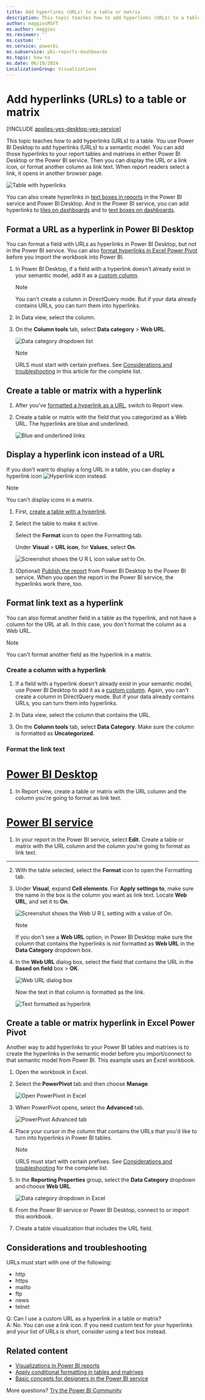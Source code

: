```yaml
---
title: Add hyperlinks (URLs) to a table or matrix
description: This topic teaches how to add hyperlinks (URLs) to a table. You use Power BI Desktop to add hyperlinks (URLs) to a semantic model. Then, in Power BI Desktop or the Power BI service, you can add those hyperlinks to your report tables and matrixes.
author: maggiesMSFT
ms.author: maggies
ms.reviewer: ''
ms.custom: ''
ms.service: powerbi
ms.subservice: pbi-reports-dashboards
ms.topic: how-to
ms.date: 06/19/2024
LocalizationGroup: Visualizations
---
```

# Add hyperlinks (URLs) to a table or matrix

[!INCLUDE [applies-yes-desktop-yes-service](../includes/applies-yes-desktop-yes-service.md)]

This topic teaches how to add hyperlinks (URLs) to a table. You use Power BI Desktop to add hyperlinks (URLs) to a semantic model. You can add those hyperlinks to your report tables and matrixes in either Power BI Desktop or the Power BI service. Then you can display the URL or a link icon, or format another column as link text. When report readers select a link, it opens in another browser page.

![Table with hyperlinks](media/power-bi-hyperlinks-in-tables/power-bi-url-link-text.png)

You can also create hyperlinks in [text boxes in reports](service-add-hyperlink-to-text-box.md) in the Power BI service and Power BI Desktop. And in the Power BI service, you can add hyperlinks to [tiles on dashboards](service-dashboard-edit-tile.md) and to [text boxes on dashboards](service-dashboard-add-widget.md). 


## Format a URL as a hyperlink in Power BI Desktop

You can format a field with URLs as hyperlinks in Power BI Desktop, but not in the Power BI service. You can also [format hyperlinks in Excel Power Pivot](#create-a-table-or-matrix-hyperlink-in-excel-power-pivot) before you import the workbook into Power BI.

1. In Power BI Desktop, if a field with a hyperlink doesn't already exist in your semantic model, add it as a [custom column](../transform-model/desktop-common-query-tasks.md).

    > [!NOTE]
    > You can't create a column in DirectQuery mode.  But if your data already contains URLs, you can turn them into hyperlinks.

2. In Data view, select the column. 

3. On the **Column tools** tab, select **Data category** > **Web URL**.
   
    ![Data category dropdown list](media/power-bi-hyperlinks-in-tables/power-bi-format-web-url.png)

    > [!NOTE]
    > URLS must start with certain prefixes. See [Considerations and troubleshooting](#considerations-and-troubleshooting) in this article for the complete list.

## Create a table or matrix with a hyperlink

1. After you've [formatted a hyperlink as a URL](#format-a-url-as-a-hyperlink-in-power-bi-desktop), switch to Report view.
2. Create a table or matrix with the field that you categorized as a Web URL. The hyperlinks are blue and underlined.

    ![Blue and underlined links](media/power-bi-hyperlinks-in-tables/power-bi-url-blue-underline.png)


## Display a hyperlink icon instead of a URL

If you don't want to display a long URL in a table, you can display a hyperlink icon ![Hyperlink icon](media/power-bi-hyperlinks-in-tables/power-bi-hyperlink-icon.png) instead. 

> [!NOTE]
> You can't display icons in a matrix.

1. First, [create a table with a hyperlink](#create-a-table-or-matrix-with-a-hyperlink).

2. Select the table to make it active.

    Select the **Format** icon to open the Formatting tab.

    Under **Visual** > **URL icon**, for **Values**, select **On**.

    ![Screenshot shows the U R L icon value set to On.](media/power-bi-hyperlinks-in-tables/power-bi-desktop-url-icon-on.png)

1. (Optional) [Publish the report](desktop-upload-desktop-files.md) from Power BI Desktop to the Power BI service. When you open the report in the Power BI service, the hyperlinks work there, too.

## Format link text as a hyperlink

You can also format another field in a table as the hyperlink, and not have a column for the URL at all. In this case, you don't format the column as a Web URL.

> [!NOTE]
> You can't format another field as the hyperlink in a matrix.

### Create a column with a hyperlink

1. If a field with a hyperlink doesn't already exist in your semantic model, use Power BI Desktop to add it as a [custom column](../transform-model/desktop-common-query-tasks.md). Again, you can't create a column in DirectQuery mode.  But if your data already contains URLs, you can turn them into hyperlinks.

1. In Data view, select the column that contains the URL. 

1. On the **Column tools** tab, select **Data Category**. Make sure the column is formatted as **Uncategorized**.

### Format the link text

# [Power BI Desktop](#tab/powerbi-desktop)

1. In Report view, create a table or matrix with the URL column and the column you're going to format as link text.

# [Power BI service](#tab/powerbi-service)

1. In your report in the Power BI service, select **Edit**. Create a table or matrix with the URL column and the column you're going to format as link text.

---

2. With the table selected, select the **Format** icon to open the Formatting tab.

1. Under **Visual**, expand **Cell elements**. For **Apply settings to**, make sure the name in the box is the column you want as link text. Locate **Web URL**, and set it to **On**.

    ![Screenshot shows the Web U R L setting with a value of On.](media/power-bi-hyperlinks-in-tables/power-bi-desktop-format-conditional-web-url.png)

    > [!NOTE]
    > If you don't see a **Web URL** option, in Power BI Desktop make sure the column that contains the hyperlinks is *not* formatted as **Web URL** in the **Data Category** dropdown box.

1. In the **Web URL** dialog box, select the field that contains the URL in the **Based on field** box > **OK**.

    ![Web URL dialog box](media/power-bi-hyperlinks-in-tables/power-bi-format-web-url-dialog.png)

    Now the text in that column is formatted as the link.

    ![Text formatted as hyperlink](media/power-bi-hyperlinks-in-tables/power-bi-url-link-text.png)

## Create a table or matrix hyperlink in Excel Power Pivot

Another way to add hyperlinks to your Power BI tables and matrixes is to create the hyperlinks in the semantic model before you import/connect to that semantic model from Power BI. This example uses an Excel workbook.

1. Open the workbook in Excel.
2. Select the **PowerPivot** tab and then choose **Manage**.
   
   ![Open PowerPivot in Excel](media/power-bi-hyperlinks-in-tables/createhyperlinkinpowerpivot2.png)
1. When PowerPivot opens, select the **Advanced** tab.
   
   ![PowerPivot Advanced tab](media/power-bi-hyperlinks-in-tables/createhyperlinkinpowerpivot3.png)
4. Place your cursor in the column that contains the URLs that you'd like to turn into hyperlinks in Power BI tables.
   
   > [!NOTE]
   > URLS must start with certain prefixes. See [Considerations and troubleshooting](#considerations-and-troubleshooting) for the complete list.
   > 
   
5. In the **Reporting Properties** group, select the **Data Category** dropdown and choose **Web URL**. 
   
   ![Data category dropdown in Excel](media/power-bi-hyperlinks-in-tables/createhyperlinksnew.png)

6. From the Power BI service or Power BI Desktop, connect to or import this workbook.
7. Create a table visualization that includes the URL field.

## Considerations and troubleshooting

URLs must start with one of the following:
- http
- https
- mailto
- ftp
- news
- telnet

Q: Can I use a custom URL as a hyperlink in a table or matrix?    
A: No. You can use a link icon. If you need custom text for your hyperlinks and your list of URLs is short, consider using a text box instead.

## Related content

- [Visualizations in Power BI reports](../visuals/power-bi-report-visualizations.md)
- [Apply conditional formatting in tables and matrixes](desktop-conditional-table-formatting.md)
- [Basic concepts for designers in the Power BI service](../fundamentals/service-basic-concepts.md)

More questions? [Try the Power BI Community](https://community.powerbi.com/)
